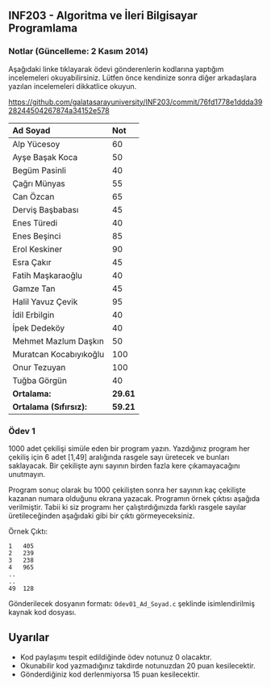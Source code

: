 INF203 - Algoritma ve İleri Bilgisayar Programlama
------

### Notlar (Güncelleme: 2 Kasım 2014)

Aşağıdaki linke tıklayarak ödevi gönderenlerin kodlarına yaptığım incelemeleri okuyabilirsiniz.
Lütfen önce kendinize sonra diğer arkadaşlara yazılan incelemeleri dikkatlice okuyun.

https://github.com/galatasarayuniversity/INF203/commit/76fd1778e1ddda3928244504267874a34152e578

| Ad Soyad | Not |
|:---------|:----|
Alp Yücesoy|60
Ayşe Başak Koca|50
Begüm Pasinli|40
Çağrı Münyas|55
Can Özcan|65
Derviş Başbabası|45
Enes Türedi|40
Enes Beşinci|85
Erol Keskiner|90
Esra Çakır|45
Fatih Maşkaraoğlu|40
Gamze Tan|45
Halil Yavuz Çevik|95
İdil Erbilgin|40
İpek Dedeköy|40
Mehmet Mazlum Daşkın|50
Muratcan Kocabıyıkoğlu|100
Onur Tezuyan|100
Tuğba Görgün|40
**Ortalama:**|**29.61**
**Ortalama (Sıfırsız):**|**59.21**


### Ödev 1

1000 adet çekilişi simüle eden bir program yazın. Yazdığınız program her çekiliş için 6 adet [1,49] aralığında rasgele sayı üretecek ve bunları saklayacak. Bir çekilişte aynı sayının birden fazla kere çıkamayacağını unutmayın.

Program sonuç olarak bu 1000 çekilişten sonra her sayının kaç çekilişte kazanan numara olduğunu ekrana yazacak. Programın örnek çıktısı aşağıda verilmiştir. Tabii ki siz programı her çalıştırdığınızda farklı rasgele sayılar üretileceğinden aşağıdaki gibi bir çıktı görmeyeceksiniz.

Örnek Çıktı:

```
1   405
2   239
3   238
4   965
..
..
49  128
```

Gönderilecek dosyanın formatı: `Odev01_Ad_Soyad.c` şeklinde isimlendirilmiş kaynak kod dosyası.

## Uyarılar
* Kod paylaşımı tespit edildiğinde ödev notunuz 0 olacaktır.
* Okunabilir kod yazmadığınız takdirde notunuzdan 20 puan kesilecektir.
* Gönderdiğiniz kod derlenmiyorsa 15 puan kesilecektir.

